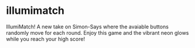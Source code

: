 # illumimatch
IllumiMatch! A new take on Simon-Says where the avaiable buttons randomly move for each round. Enjoy this game and the vibrant neon glows while you reach your high score!
